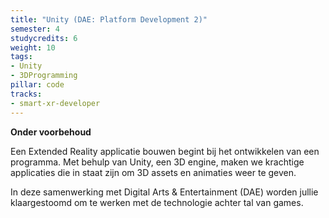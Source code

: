 ```yaml
---
title: "Unity (DAE: Platform Development 2)"
semester: 4
studycredits: 6
weight: 10
tags:
- Unity
- 3DProgramming
pillar: code
tracks:
- smart-xr-developer
---
```


**Onder voorbehoud**

Een Extended Reality applicatie bouwen begint bij het ontwikkelen van een programma.
Met behulp van Unity, een 3D engine, maken we krachtige applicaties die in staat zijn om 3D assets en animaties weer te geven.

In deze samenwerking met Digital Arts & Entertainment (DAE) worden jullie klaargestoomd om te werken met de technologie achter tal van games.
